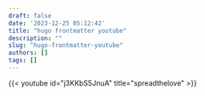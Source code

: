 ```yaml
---
draft: false
date: '2023-12-25 05:12:42'
title: "hugo frontmatter youtube"
description: ""
slug: "hugo-frontmatter-youtube"
authors: []
tags: []
---
```


{{< youtube id="j3KKbS5JnuA" title="spreadthelove" >}}
